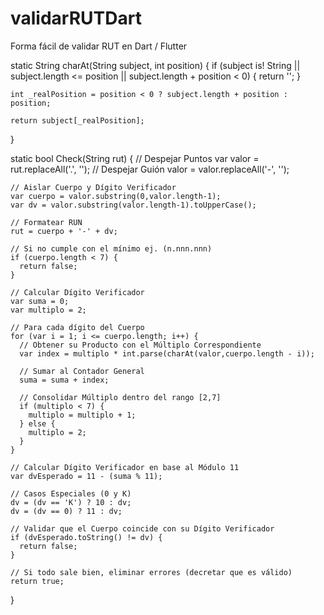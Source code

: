 # validarRUTDart
Forma fácil de validar RUT en Dart / Flutter


static String charAt(String subject, int position) {
    if (subject is! String ||
        subject.length <= position ||
        subject.length + position < 0) {
      return '';
    }

    int _realPosition = position < 0 ? subject.length + position : position;

    return subject[_realPosition];
  }

  static bool Check(String rut) {
    // Despejar Puntos
    var valor = rut.replaceAll('.', '');
    // Despejar Guión
    valor = valor.replaceAll('-', '');

    // Aislar Cuerpo y Dígito Verificador
    var cuerpo = valor.substring(0,valor.length-1);
    var dv = valor.substring(valor.length-1).toUpperCase();

    // Formatear RUN
    rut = cuerpo + '-' + dv;

    // Si no cumple con el mínimo ej. (n.nnn.nnn)
    if (cuerpo.length < 7) {
      return false;
    }

    // Calcular Dígito Verificador
    var suma = 0;
    var multiplo = 2;

    // Para cada dígito del Cuerpo
    for (var i = 1; i <= cuerpo.length; i++) {
      // Obtener su Producto con el Múltiplo Correspondiente
      var index = multiplo * int.parse(charAt(valor,cuerpo.length - i));

      // Sumar al Contador General
      suma = suma + index;

      // Consolidar Múltiplo dentro del rango [2,7]
      if (multiplo < 7) {
        multiplo = multiplo + 1;
      } else {
        multiplo = 2;
      }
    }

    // Calcular Dígito Verificador en base al Módulo 11
    var dvEsperado = 11 - (suma % 11);

    // Casos Especiales (0 y K)
    dv = (dv == 'K') ? 10 : dv;
    dv = (dv == 0) ? 11 : dv;

    // Validar que el Cuerpo coincide con su Dígito Verificador
    if (dvEsperado.toString() != dv) {
      return false;
    }

    // Si todo sale bien, eliminar errores (decretar que es válido)
    return true;
  }
